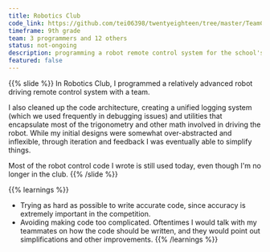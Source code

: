 ```yaml
---
title: Robotics Club
code_link: https://github.com/tei06398/twentyeighteen/tree/master/TeamCode/src/main/java/org/firstinspires/ftc/teamcode
timeframe: 9th grade
team: 3 programmers and 12 others
status: not-ongoing
description: programming a robot remote control system for the school's robotics club
featured: false
---
```

{{% slide %}}
In Robotics Club, I programmed a relatively advanced robot driving remote control system with a team.

I also cleaned up the code architecture, creating a unified logging system (which we used frequently in debugging issues) and utilities that encapsulate most of the trigonometry and other math involved in driving the robot. While my initial designs were somewhat over-abstracted and inflexible, through iteration and feedback I was eventually able to simplify things.

Most of the robot control code I wrote is still used today, even though I'm no longer in the club.
{{% /slide %}}

{{% learnings %}}
* Trying as hard as possible to write accurate code, since accuracy is extremely important in the competition.
* Avoiding making code too complicated. Oftentimes I would talk with my teammates on how the code should be written, and they would point out simplifications and other improvements.
{{% /learnings %}}